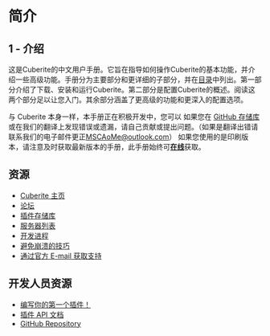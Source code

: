 # 简介

## 1 - 介绍

这是Cuberite的中文用户手册。它旨在指导如何操作Cuberite的基本功能，并介绍一些高级功能。手册分为主要部分和更详细的子部分，并在[目录](/document/MDD_Cuberite_Users_Manual/0_INTRODUCTION/0_1_Introduction)中列出。第一部分介绍了下载、安装和运行Cuberite。第二部分是配置Cuberite的概述。阅读这两个部分足以让您入门。其余部分涵盖了更高级的功能和更深入的配置选项。

与 Cuberite 本身一样，本手册正在积极开发中，您可以 如果您在 [GitHub 存储库](https://github.com/cuberite/users-manual) 或在我们的翻译上发现错误或遗漏，请自己贡献或提出问题。（如果是翻译出错请联系我们的电子邮件更正[MSCAoMe@outlook.com](mailto:MSCAoMe@outlook.com)） 如果您使用的是印刷版本，请注意及时获取最新版本的手册，此手册始终可[**在线**](0_1_Introduction)获取。

## 资源

- [Cuberite 主页](https://cuberite.org/)
- [论坛](https://forum.cuberite.org/)
- [插件存储库](https://forum.cuberite.org/forum-2.html)
- [服务器列表](https://forum.cuberite.org/thread-1435.html)
- [开发进程](https://forum.cuberite.org/thread-2146.html)
- [避免崩溃的技巧](https://forum.cuberite.org/thread-2504.html)
- [通过官方 E-mail 获取支持](mailto:support@cuberite.org)

## 开发人员资源

- [编写你的第一个插件！](https://api.cuberite.org/Writing-a-Cuberite-plugin.html)
- [插件 API 文档](https://api.cuberite.org/)
- [GitHub Repository](https://github.com/cuberite/cuberite)
